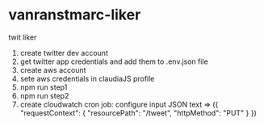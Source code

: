 # vanranstmarc-liker
twit liker
 <ol>
        <li>create twitter dev account</li>
        <li>get twitter app credentials and add them to .env.json file</li>
        <li>create aws account</li>
        <li>sete aws credentials in claudiaJS profile</li>
        <li>npm run step1</li>
        <li>npm run step2</li>
        <li>create cloudwatch cron job: configure input JSON text => ({ "requestContext": { "resourcePath": "/tweet", "httpMethod": "PUT" } })</li>
    </ol>
